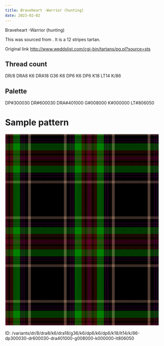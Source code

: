 ```yaml
---
title: Braveheart -Warrior (hunting)
date: 2023-02-02
---
```

Braveheart -Warrior (hunting)

This was sourced from <no value>.  It is a 12 stripes tartan.

Original link http://www.weddslist.com/cgi-bin/tartans/pg.pl?source=sts

## Thread count
DR/8 DRA8 K6 DRA18 G36 K6 DP6 K6 DP6 K18 LT14 K/86

## Palette
DP#300030 DR#600030 DRA#401000 G#008000 K#000000 LT#806050

# Sample pattern

![Tartan detail](tartan.png "DR/8 DRA8 K6 DRA18 G36 K6 DP6 K6 DP6 K18 LT14 K/86 tartan")

ID: /variants/dr/8/dra8/k6/dra18/g36/k6/dp6/k6/dp6/k18/lt14/k/86-dp300030-dr600030-dra401000-g008000-k000000-lt806050